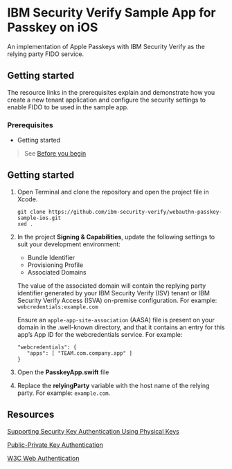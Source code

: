 # IBM Security Verify Sample App for Passkey on iOS

An implementation of Apple Passkeys with IBM Security Verify as the relying party FIDO service.

## Getting started

The resource links in the prerequisites explain and demonstrate how you create a new tenant application and configure the security settings to enable FIDO to be used in the sample app.

### Prerequisites

- Getting started

> See [Before you begin](https://github.com/ibm-security-verify/webauthn-relying-party-server-swift/blob/main/README.md)

## Getting started
1. Open Terminal and clone the repository and open the project file in Xcode.
   ```
   git clone https://github.com/ibm-security-verify/webauthn-passkey-sample-ios.git
   xed .
   ```

2. In the project **Signing & Capabilities**, update the following settings to suit your development environment:
   - Bundle Identifier
   - Provisioning Profile
   - Associated Domains
   

   The value of the associated domain will contain the replying party identifier generated by your IBM Security Verify (ISV) tenant or IBM Security Verify Access (ISVA) on-premise configuration.  For example: `webcredentials:example.com`
   
   Ensure an `apple-app-site-association` (AASA) file is present on your domain in the .well-known directory, and that it contains an entry for this app’s App ID for the webcredentials service.  For example:
     ```
     "webcredentials": {
        "apps": [ "TEAM.com.company.app" ]
    }
    ```
3. Open the **PasskeyApp.swift** file
4. Replace the **relyingParty** variable with the host name of the relying party.  For example: `example.com`.


## Resources
[Supporting Security Key Authentication Using Physical Keys](https://developer.apple.com/documentation/authenticationservices/public-private_key_authentication/supporting_security_key_authentication_using_physical_keys)

[Public-Private Key Authentication](
https://developer.apple.com/documentation/authenticationservices/public-private_key_authentication)

[W3C Web Authentication](https://www.w3.org/TR/webauthn-2/)
